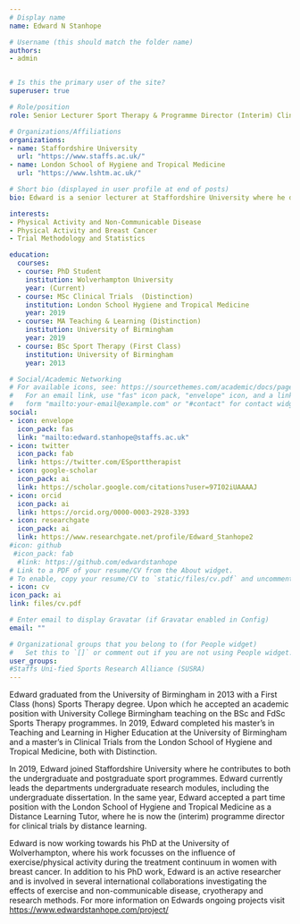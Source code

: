 ```yaml
---
# Display name
name: Edward N Stanhope

# Username (this should match the folder name)
authors:
- admin


# Is this the primary user of the site?
superuser: true

# Role/position
role: Senior Lecturer Sport Therapy & Programme Director (Interim) Clinical Trials

# Organizations/Affiliations
organizations:
- name: Staffordshire University
  url: "https://www.staffs.ac.uk/"
- name: London School of Hygiene and Tropical Medicine
  url: "https://www.lshtm.ac.uk/"

# Short bio (displayed in user profile at end of posts)
bio: Edward is a senior lecturer at Staffordshire University where he delivers on the Undergraduate Sport Therapy and MSc Applied Research Programs. Edwards knowledge in trial methodology and statistics sees him oversee the dissertation module for all students registered on programs in the sport department. Edwards supervises a number of students conducting research on the BSc Sport Therapy, MSc Applied Reseach and MSc Sport and Exercise programs. Edward has a particular research interest in the effects of physical activity and patients with non-communicable diseases. Edward is currently undertaking a PhD which explores the effects of physical activity in breast cancer patients across their treatment continuum. 

interests:
- Physical Activity and Non-Communicable Disease
- Physical Activity and Breast Cancer
- Trial Methodology and Statistics

education:
  courses:
  - course: PhD Student
    institution: Wolverhampton University
    year: (Current)
  - course: MSc Clinical Trials  (Distinction)
    institution: London School Hygiene and Tropical Medicine
    year: 2019
  - course: MA Teaching & Learning (Distinction)
    institution: University of Birmingham
    year: 2019
  - course: BSc Sport Therapy (First Class)
    institution: University of Birmingham
    year: 2013

# Social/Academic Networking
# For available icons, see: https://sourcethemes.com/academic/docs/page-builder/#icons
#   For an email link, use "fas" icon pack, "envelope" icon, and a link in the
#   form "mailto:your-email@example.com" or "#contact" for contact widget.
social:
- icon: envelope
  icon_pack: fas
  link: "mailto:edward.stanhope@staffs.ac.uk"
- icon: twitter
  icon_pack: fab
  link: https://twitter.com/ESporttherapist
- icon: google-scholar
  icon_pack: ai
  link: https://scholar.google.com/citations?user=97I02iUAAAAJ
- icon: orcid
  icon_pack: ai
  link: https://orcid.org/0000-0003-2928-3393
- icon: researchgate
  icon_pack: ai
  link: https://www.researchgate.net/profile/Edward_Stanhope2
#icon: github
 #icon_pack: fab
  #link: https://github.com/edwardstanhope
# Link to a PDF of your resume/CV from the About widget.
# To enable, copy your resume/CV to `static/files/cv.pdf` and uncomment the lines below.
- icon: cv
icon_pack: ai
link: files/cv.pdf

# Enter email to display Gravatar (if Gravatar enabled in Config)
email: ""

# Organizational groups that you belong to (for People widget)
#   Set this to `[]` or comment out if you are not using People widget.
user_groups:
#Staffs Uni-fied Sports Research Alliance (SUSRA)
---
```

Edward graduated from the University of Birmingham in 2013 with a First Class (hons) Sports Therapy degree. Upon which he accepted an academic position with University College Birmingham teaching on the BSc and FdSc Sports Therapy programmes. In 2019, Edward completed his master’s in Teaching and Learning in Higher Education at the University of Birmingham and a master’s in Clinical Trials from the London School of Hygiene and Tropical Medicine, both with Distinction. 

In 2019, Edward joined Staffordshire University where he contributes to both the undergraduate and postgraduate sport programmes. Edward currently leads the departments undergraduate research modules, including the undergraduate dissertation. In the same year, Edward accepted a part time position with the London School of Hygiene and Tropical Medicine as a Distance Learning Tutor, where he is now the (interim) programme director for clinical trials by distance learning. 

Edward is now working towards his PhD at the University of Wolverhampton, where his work focusses on the influence of exercise/physical activity during the treatment continuum in women with breast cancer.
In addition to his PhD work, Edward is an active researcher and is involved in several international collaborations investigating the effects of exercise and non-communicable disease, cryotherapy and research methods. For more information on Edwards ongoing projects visit https://www.edwardstanhope.com/project/ 

